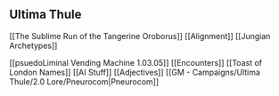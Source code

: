 ## Ultima Thule
[[The Sublime Run of the Tangerine Oroborus]]
[[Alignment]]
[[Jungian Archetypes]]

[[psuedoLiminal Vending Machine 1.03.05]]
[[Encounters]]
[[Toast of London Names]]
[[AI Stuff]]
[[Adjectives]]
[[GM - Campaigns/Ultima Thule/2.0 Lore/Pneurocom|Pneurocom]]